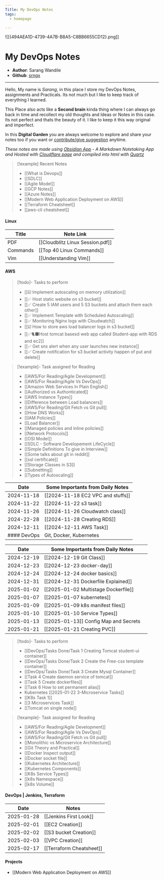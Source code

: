```yaml
---
Title: My DevOps Notes
tags: 
  - homepage

---
```

![[{494AEA1D-4739-4A7B-B8A5-C8BB6655CD12}.png]]


# My DevOps Notes 

- **Author**: Sarang Wandile
- **Github**: [srngx](https://github.com/srngx)

***

Hello, My name is *Sarang*, in this place I store my DevOps Notes, assignments and Practicals. Its not much but I like to keep track of everything I learned. 

This Place also acts like a **Second brain** kinda thing where I can always go back in time and recollect my old thoughts and Ideas or Notes in this case. Its not perfect and thats the beauty of it. I like to keep it this way original and imperfect. 

In this **Digital Garden** you are always welcome to explore and share your notes too if you want or [contribute/give suggestion](https://github.com/srngx/my-devops-notes) anytime.

*These notes are made using [Obsidian App](https://obsidian.md) - A Markdown Notetaking App and Hosted with [Cloudflare page](https://pages.cloudflare.com/) and compiled into html with [Quartz](https://quartz.jzhao.xyz/)*

>[!example] Recent Notes
>- [[What is Devops]]
>- [[SDLC]]
>- [[Agile Model]]
> - [[GCP Notes]]
>- [[Azure Notes]]
>- [[Modern Web Application Deployment on AWS]]
>- [[Terraform Cheatsheet]] 
>- [[aws-cli cheatsheet]]



#### Linux

| Title    | Note Link                        |
| -------- | -------------------------------- |
| PDF      | [[Cloudblitz Linux Session.pdf]] |
| Commands | [[Top 40 Linux Commands]]        |
| Vim      | [[Understanding Vim]]            |

#### AWS

> [!todo]- Tasks to perform
> - [[☑️ Implement autoscaling on memory utilization]]
> - [[✅ Host static website on s3 bucket]]
> - [[✅ Create 5 IAM users and 5 S3 buckets and attach them each other]]
> - [[✅ Implement Template with Scheduled Autoscaling]]
> - [[✅ Monitoring Nginx logs with Cloudwatch]]
> - [[☑️ How to store aws load balancer logs in s3 bucket]]
> - [[✅🐈‍⬛Host tomcat basesd web app called Student-app with RDS and ec2]]
> - [[✅ Get sns alert when any user launches new instance]]
> - [[✅ Create notification for s3 bucket activity happen of put and delete]]

> [!example]- Task assigned for Reading
> - [[AWS/For Reading/Agile Development]]
> - [[AWS/For Reading/Agile Vs DevOps]]
> - [[Amazon Web Services In Plain English]]
> - [[Authorized vs Authonticated]]
> - [[AWS Instance Types]]
> - [[Difference between Load balancers]]
> - [[AWS/For Reading/Git Fetch vs Git pull]]
> - [[How DNS Works]]
> - [[IAM Policies]]
> - [[Load Balancer]]
> - [[Managed policies and inline policies]]
> - [[Network Protocols]]
> - [[OSI Model]]
> - [[SDLC - Software Developement LifeCycle]]
> - [[Simple Definitions To give in Interview]]
> - [[Some talks about git in reddit]]
> - [[ssl certificate]]
> - [[Storage Classes in S3]]
> - [[Subnetting]]
> - [[Types of Autoscaling]]

| Date       | Some Importants from Daily Notes  |
| ---------- | --------------------------------- |
| 2024-11-18 | [[2024-11-18 EC2 VPC and stuffs]] |
| 2024-11-22 | [[2024-11-22 s3 task]]            |
| 2024-11-26 | [[2024-11-26 Cloudwatch class]]   |
| 2024-22-28 | [[2024-11-28 Creating RDS]]       |
| 2024-12-11 | [[2024-12-11 AWS Task]]           |
#### DevOps | Git, Docker, Kubernetes

| Date       | Some Importants from Daily Notes      |     |
| ---------- | ------------------------------------- | --- |
| 2024-12-19 | [[2024-12-19 Git Class]]              |     |
| 2024-12-23 | [[2024-12-23 docker-day]]             |     |
| 2024-12-24 | [[2024-12-24 docker basics]]          |     |
| 2024-12-31 | [[2024-12-31 Dockerfile Explained]]   |     |
| 2025-01-02 | [[2025-01-02 Multistage Dockerfile]]  |     |
| 2025-01-07 | [[2025-01-07 kubernetes]]             |     |
| 2025-01-09 | [[2025-01-09 k8s manifest files]]     |     |
| 2025-01-10 | [[2025-01-10 Service Types]]          |     |
| 2025-01-13 | [[2025-01-13]] Config Map and Secrets |     |
| 2025-01-21 | [[2025-01-21 Creating PVC]]           |     |

> [!todo]- Tasks to perform
> - [[DevOps/Tasks Done/Task 1 Creating Tomcat student-ui container]]
> - [[DevOps/Tasks Done/Task 2 Create the Free-css template container]]
> - [[DevOps/Tasks Done/Task 3 Create Mysql Container]]
> - [[Task 4 Create daemon service of tomcat]]
> - [[Task 5 Create dockerfiles]]
> - [[Task 6 How to set permanent alias]]
> - Kubernetes [[2025-01-22 3-Microservice Tasks]]
> - [[K8s Task 1]]
> - [[3 Microservices Task]]
> - [[Tomcat on single node]]

> [!example]- Task assigned for Reading
> - [[AWS/For Reading/Agile Development]]
> - [[AWS/For Reading/Agile Vs DevOps]]
> - [[AWS/For Reading/Git Fetch vs Git pull]]
> - [[Monolithic vs Microservice Architecture]]
> - [[Git Theory and Practical]] 
> - [[Docker Inspect output]]
> - [[Docker socket file]]
> - [[Kubernetes Architecture]]
> - [[Kubernetes Components]]
> - [[K8s Service Types]]
> - [[k8s Namespace]]
> - [[k8s Volume]]

#### DevOps | Jenkins, Terraform

| Date       | Notes                  |
| ---------- | ---------------------- |
| 2025-01-28 | [[Jenkins First Look]] |
| 2025-02-01 | [[EC2 Creation]]       |
| 2025-02-02 | [[S3 bucket Creation]] |
| 2025-02-03 | [[VPC Creation]]       |
| 2025-02-17 | [[Terraform Cheatsheet]] |

#### Projects
- [[Modern Web Application Deployment on AWS]]
